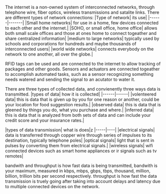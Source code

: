 The internet is a non-owned system of interconnected networks, through telephone wire, fiber optics, wireless transmissions and satalite links. 
There are different types of network connections:
|Type of network| its use|
|------|-------|
|Small home networks| for use in a home, few devices connected to each other and the internet.|
|SOHO, or small office, home office| allows both small scale offices and those at ones home to connect togeather and share centralized information|
|medium to large networks| typically used by schools and corporations for hundreds and maybe thousands of interconnected users|
|world wide networks| connects everybody on the network to one another, all over the globe.|

RFID tags can be used and are connected to the internet to allow tracking of packages and other goods.
Sensors and actuators are connected togeather to accomplish automated tasks, such as a sensor recognizing something needs watered and sending the signal to an acutator to water it.

There are three types of collected data, and convienently three ways data is transmitted.
|types of data| how it is collected|
|------|------|
|volenteered data| this is data that is given up by you for one reason or another, could be your location for food suggestion results.|
|observed data| this is data that is gleened by things you do, what you purchase and where.|
|inferred data| this is data that is analyzed from both sets of data and can include your credit score and your insurance rates.|

|types of data transmission| what is does|z
|-----|----|
|electrical signals| data is transferred through copper wire through series of impulses to its destination, typically telephone poles|
|optical signals| light that is sent in pulses by converting them from electrical signals.|
|wireless signals| wifi connected devices such as smart home appliances or ir signals such as tv remotes|

bandwith and throughput is how fast data is being transmitted, bandwith is your maximum, measured in kbps, mbps, gbps, tbps, thousand, million, billion, trillion bits per second respectively. throughput is how fast the data transmission is truely going after taking into account delays and latency due to multiple connected devices on the network.

